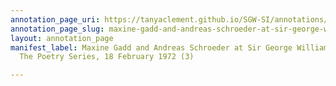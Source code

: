 ```yaml
---
annotation_page_uri: https://tanyaclement.github.io/SGW-SI/annotations/maxine-gadd-and-andreas-schroeder-at-sir-george-williams-university-the-poetry-series-18-february-1972-3--canvas-1-end.json
annotation_page_slug: maxine-gadd-and-andreas-schroeder-at-sir-george-williams-university-the-poetry-series-18-february-1972-3--canvas-1-end
layout: annotation_page
manifest_label: Maxine Gadd and Andreas Schroeder at Sir George Williams University,
  The Poetry Series, 18 February 1972 (3)

---
```

